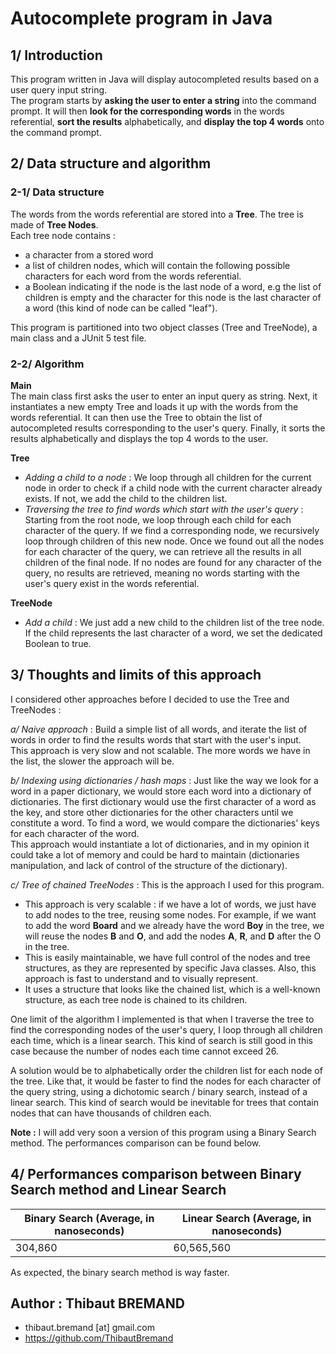 
# Autocomplete program in Java  
  
## 1/ Introduction  
This program written in Java will display autocompleted results based on a user query input string.    
The program starts by **asking the user to enter a string** into the command prompt. It will then **look for the corresponding words** in the words referential, **sort the results** alphabetically, and **display the top 4 words** onto the command prompt.  
  
## 2/ Data structure and algorithm  
### 2-1/ Data structure  
The words from the words referential are stored into a **Tree**. The tree is made of **Tree Nodes**.    
Each tree node contains :   
- a character from a stored word  
- a list of children nodes, which will contain the following possible characters for each word from the words referential.  
- a Boolean indicating if the node is the last node of a word, e.g the list of children is empty and the character for this node is the last character of a word (this kind of node can be called "leaf").  
  
This program is partitioned into two object classes (Tree and TreeNode), a main class and a JUnit 5 test file.  
  
### 2-2/ Algorithm  
**Main**  
The main class first asks the user to enter an input query as string. Next, it instantiates a new empty Tree and loads it up with the words from the words referential. It can then use the Tree to obtain the list of autocompleted results corresponding to the user's query. Finally, it sorts the results alphabetically and displays the top 4 words to the user.  
  
**Tree**  
- *Adding a child to a node* : We loop through all children for the current node in order to check if a child node with the current character already exists. If not, we add the child to the children list.   
- *Traversing the tree to find words which start with the user's query* : Starting from the root node, we loop through each child for each character of the query. If we find a corresponding node, we recursively loop through children of this new node. Once we found out all the nodes for each character of the query, we can retrieve all the results in all children of the final node. If no nodes are found for any character of the query, no results are retrieved, meaning no words starting with the user's query exist in the words referential.  
  
**TreeNode**  
- *Add a child* : We just add a new child to the children list of the tree node. If the child represents the last character of a word, we set the dedicated Boolean to true.    
  
## 3/ Thoughts and limits of this approach  
I considered other approaches before I decided to use the Tree and TreeNodes :  
  
*a/ Naive approach* : Build a simple list of all words, and iterate the list of words in order to find the results words that start with the user's input.    
This approach is very slow and not scalable. The more words we have in the list, the slower the approach will be.    
  
*b/ Indexing using dictionaries / hash maps* : Just like the way we look for a word in a paper dictionary, we would store each word into a dictionary of dictionaries. The first dictionary would use the first character of a word as the key, and store other dictionaries for the other characters until we constitute a word. To find a word, we would compare the dictionaries' keys for each character of the word.    
This approach would instantiate a lot of dictionaries, and in my opinion it could take a lot of memory and could be hard to maintain (dictionaries manipulation, and lack of control of the structure of the dictionary).    
  
*c/ Tree of chained TreeNodes* : This is the approach I used for this program.   
- This approach is very scalable : if we have a lot of words, we just have to add nodes to the tree, reusing some nodes. For example, if we want to add the word **Board** and we already have the word **Boy** in the tree, we will reuse the nodes **B** and **O**, and add the nodes **A**, **R**, and **D** after the O in the tree.    
- This is easily maintainable, we have full control of the nodes and tree structures, as they are represented by specific Java classes. Also, this approach is fast to understand and to visually represent.  
- It uses a structure that looks like the chained list, which is a well-known structure, as each tree node is chained to its children.  

One limit of the algorithm I implemented is that when I traverse the tree to find the corresponding nodes of the user's query, I loop through all children each time, which is a linear search. This kind of search is still good in this case because the number of nodes each time cannot exceed 26.   

A solution would be to alphabetically order the children list for each node of the tree. Like that, it would be faster to find the nodes for each character of the query string, using a dichotomic search / binary search, instead of a linear search. This kind of search would be inevitable for trees that contain nodes that can have thousands of children each. 

**Note :** I will add very soon a version of this program using a Binary Search method. The performances comparison can be found below.  

## 4/ Performances comparison between Binary Search method and Linear Search  

| Binary Search (Average, in nanoseconds) | Linear Search (Average, in nanoseconds) |
|-----------------------------------------|-----------------------------------------|
| 304,860                                 | 60,565,560                              |

As expected, the binary search method is way faster.  

## Author : Thibaut BREMAND  
- thibaut.bremand [at] gmail.com
- https://github.com/ThibautBremand
